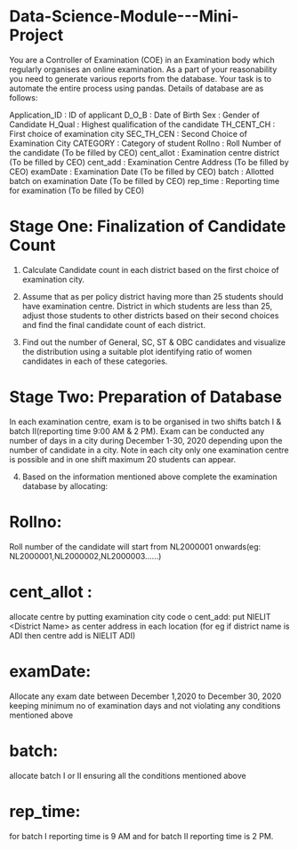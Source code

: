 # Data-Science-Module---Mini-Project
You are a Controller of Examination (COE) in an Examination body which regularly organises an online examination. As a part of your reasonability you need to generate various reports from the database. Your task is to automate the entire process using pandas. Details of database are as follows:

Application_ID : ID of applicant
D_O_B : Date of Birth 
Sex : Gender of Candidate
H_Qual : Highest qualification of the candidate 
TH_CENT_CH : First choice of examination city
SEC_TH_CEN : Second Choice of Examination City 
CATEGORY : Category of student 
Rollno : Roll Number of the candidate (To be filled by CEO) 
cent_allot : Examination centre district (To be filled by CEO) 
cent_add : Examination Centre Address (To be filled by CEO)
examDate : Examination Date (To be filled by CEO)
batch : Allotted batch on examination Date (To be filled by CEO)
rep_time : Reporting time for examination (To be filled by CEO) 

# Stage One: Finalization of Candidate Count

1. Calculate Candidate count in each district based on the first choice of examination city. 

2. Assume that as per policy district having more than 25 students should have examination centre. District in which students are less than 25, adjust those students to other districts based on their second choices and find the final candidate count of each district. 

3. Find out the number of General, SC, ST &amp; OBC candidates and visualize the distribution using a suitable plot identifying ratio of women candidates in each of these categories.

# Stage Two: Preparation of Database 

In each examination centre, exam is to be organised in two shifts batch I &amp; batch II(reporting time 9:00 AM &amp; 2 PM). Exam can be conducted any number of days in a city during December 1-30, 2020 depending upon the number of candidate in a city. Note in each city only one examination centre is possible and in one shift maximum 20 students can appear.

4. Based on the information mentioned above complete the examination database by allocating: 
# Rollno:
Roll number of the candidate will start from NL2000001 onwards(eg: NL2000001,NL2000002,NL2000003……) 
# cent_allot :
allocate centre by putting examination city code o cent_add: put NIELIT &lt;District Name> as center address in each location (for eg if district name is ADI then centre add is NIELIT ADI) 
# examDate:
Allocate any exam date between December 1,2020 to December 30, 2020 keeping minimum no of examination days and not violating any conditions mentioned above 
# batch:
allocate batch I or II ensuring all the conditions mentioned above 
# rep_time:
for batch I reporting time is 9 AM and for batch II reporting time is 2 PM.
